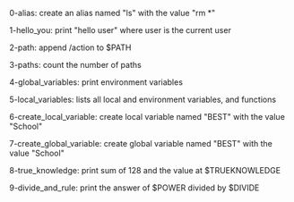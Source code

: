 0-alias:
    create an alias named "ls" with the
    value "rm *"

1-hello_you:
    print "hello user" where user is the 
    current user

2-path:
    append /action to $PATH

3-paths:
    count the number of paths

4-global_variables:
    print environment variables

5-local_variables:
    lists all local and environment 
    variables, and functions

6-create_local_variable:
    create local variable named "BEST"
    with the value "School"

7-create_global_variable:
    create global variable named "BEST"
    with the value "School"

8-true_knowledge:
    print sum of 128 and the value at
    $TRUEKNOWLEDGE

9-divide_and_rule:
    print the answer of $POWER divided
    by $DIVIDE


